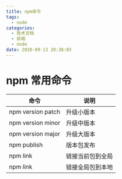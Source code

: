 ```yaml
---
title: npm命令
tags:
  - node
categories:
  - 技术文档
  - 前端
  - node
date: 2020-09-13 20:38:03
---
```


# npm 常用命令

| 命令               | 说明             |
| ------------------ | ---------------- |
| npm version patch  | 升级小版本       |
| npm version minor  | 升级中版本       |
| npm version major  | 升级大版本       |
| npm publish        | 版本包发布       |
| npm link           | 链接当前包到全局 |
| npm link <package> | 链接全局包到本地 |

